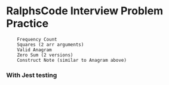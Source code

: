 # RalphsCode Interview Problem Practice

        Frequency Count
        Squares (2 arr arguments)
        Valid Anagram 
        Zero Sum (2 versions) 
        Construct Note (similar to Anagram above)

### With Jest testing